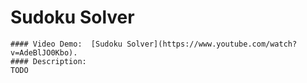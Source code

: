  # Sudoku Solver
    #### Video Demo:  [Sudoku Solver](https://www.youtube.com/watch?v=AdeBlJO0Kbo).
    #### Description:
    TODO